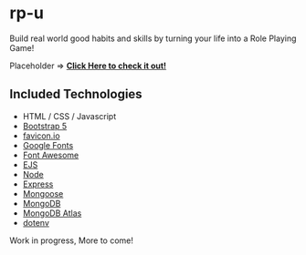 # rp-u

Build real world good habits and skills by turning your life into a Role Playing Game!

Placeholder => **[Click Here to check it out!]()**

## Included Technologies

- HTML / CSS / Javascript
- [Bootstrap 5](https://getbootstrap.com/)
- [favicon.io](https://favicon.io/)
- [Google Fonts](https://fonts.google.com/)
- [Font Awesome](https://fontawesome.com/)
- [EJS](https://ejs.co/)
- [Node](https://nodejs.org/en/)
- [Express](https://expressjs.com/)
- [Mongoose](https://mongoosejs.com/)
- [MongoDB](https://www.mongodb.com/)
- [MongoDB Atlas](https://www.mongodb.com/cloud/atlas)
- [dotenv](https://www.npmjs.com/package/dotenv)

Work in progress, More to come!